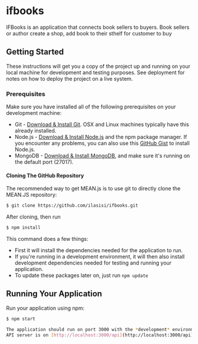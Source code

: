 # ifbooks
IFBooks is an application that connects book sellers to buyers. Book sellers or author create a shop, add book to their sthelf for customer to buy

## Getting Started

These instructions will get you a copy of the project up and running on your local machine for development and testing purposes. See deployment for notes on how to deploy the project on a live system.

### Prerequisites
Make sure you have installed all of the following prerequisites on your development machine:
* Git - [Download & Install Git](https://git-scm.com/downloads). OSX and Linux machines typically have this already installed.
* Node.js - [Download & Install Node.js](https://nodejs.org/en/download/) and the npm package manager. If you encounter any problems, you can also use this [GitHub Gist](https://gist.github.com/isaacs/579814) to install Node.js.
* MongoDB - [Download & Install MongoDB](http://www.mongodb.org/downloads), and make sure it's running on the default port (27017).

#### Cloning The GitHub Repository
The recommended way to get MEAN.js is to use git to directly clone the MEAN.JS repository:

```bash
$ git clone https://github.com/ilasisi/ifbooks.git
```
After cloning, then run
```bash
$ npm install
```
This command does a few things:
* First it will install the dependencies needed for the application to run.
* If you're running in a development environment, it will then also install development dependencies needed for testing and running your application.
* To update these packages later on, just run `npm update`

## Running Your Application

Run your application using npm:

```bash
$ npm start

The application should run on port 3000 with the *development* environment configuration, so in your browser just go to [http://localhost:3000](http://localhost:3000).
API server is on [http://localhost:3000/api](http://localhost:3000/api)